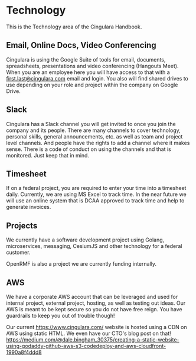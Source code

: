 # Technology
This is the Technology area of the Cingulara Handbook.

## Email, Online Docs, Video Conferencing
Cingulara is using the Google Suite of tools for email, documents, spreadsheets, presentations and video conferencing (Hangouts Meet). When you are an employee here you will have access to that with a first.last@cingulara.com email and login. You also will find shared drives to use depending on your role and project within the company on Google Drive. 

## Slack
Cingulara has a Slack channel you will get invited to once you join the company and its people. There are many channels to cover technology, personal skills, general announcements, etc. as well as team and project level channels. And people have the rights to add a channel where it makes sense. There is a code of conduct on using the channels and that is monitored. Just keep that in mind.

## Timesheet
If on a federal project, you are required to enter your time into a timesheet daily. Currently, we are using MS Excel to track time. In the near future we will use an online system that is DCAA approved to track time and help to generate invoices. 

## Projects

We currently have a software development project using Golang, microservices, messaging, CesiumJS and other technology for a federal customer. 

OpenRMF is also a project we are currently funding internally. 

## AWS

We have a corporate AWS account that can be leveraged and used for internal project, external project, hosting, as well as testing out ideas. Our AWS is meant to be kept secure so you do not have free reign. You have guardrails to keep you out of trouble though!

Our current https://www.cingulara.com/ website is hosted using a CDN on AWS using static HTML. We even have our CTO's blog post on that! https://medium.com/@dale.bingham_30375/creating-a-static-website-using-godaddy-github-aws-s3-codedeploy-and-aws-cloudfront-1990a8f4ddd8